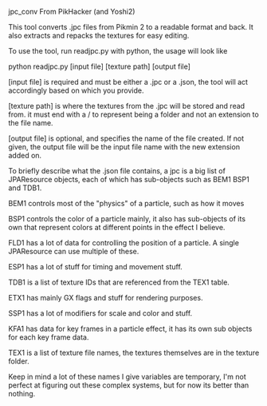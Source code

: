 jpc_conv
From PikHacker (and Yoshi2)

This tool converts .jpc files from Pikmin 2 to a readable format and back.
It also extracts and repacks the textures for easy editing.

To use the tool, run readjpc.py with python, the usage will look like

python readjpc.py [input file] [texture path] [output file]

[input file] is required and must be either a .jpc or a .json, the tool
will act accordingly based on which you provide.

[texture path] is where the textures from the .jpc will be stored and read from.
it must end with a / to represent being a folder and not an extension to the file name.

[output file] is optional, and specifies the name of the file created. If not given, 
the output file will be the input file name with the new extension added on.

To briefly describe what the .json file contains, a jpc is a big list of JPAResource objects,
each of which has sub-objects such as BEM1 BSP1 and TDB1.

BEM1 controls most of the "physics" of a particle, such as how it moves

BSP1 controls the color of a particle mainly, it also has sub-objects of its
own that represent colors at different points in the effect I believe.

FLD1 has a lot of data for controlling the position of a particle.
A single JPAResource can use multiple of these.

ESP1 has a lot of stuff for timing and movement stuff.

TDB1 is a list of texture IDs that are referenced from the TEX1 table.

ETX1 has mainly GX flags and stuff for rendering purposes.

SSP1 has a lot of modifiers for scale and color and stuff.

KFA1 has data for key frames in a particle effect, it has its own
sub objects for each key frame data.

TEX1 is a list of texture file names, the textures themselves are in the texture folder.

Keep in mind a lot of these names I give variables are temporary, I'm not perfect
at figuring out these complex systems, but for now its better than nothing.
